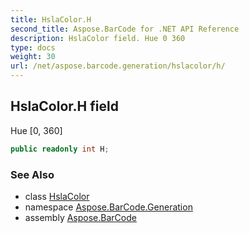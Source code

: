 ```yaml
---
title: HslaColor.H
second_title: Aspose.BarCode for .NET API Reference
description: HslaColor field. Hue 0 360
type: docs
weight: 30
url: /net/aspose.barcode.generation/hslacolor/h/
---
```

## HslaColor.H field

Hue [0, 360]

```csharp
public readonly int H;
```

### See Also

* class [HslaColor](../)
* namespace [Aspose.BarCode.Generation](../../../aspose.barcode.generation/)
* assembly [Aspose.BarCode](../../../)



